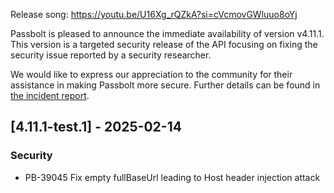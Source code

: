 Release song: https://youtu.be/U16Xg_rQZkA?si=cVcmovGWluuo8oYj

Passbolt is pleased to announce the immediate availability of version v4.11.1. This version is a targeted security release of the API focusing on fixing the security issue reported by a security researcher.

We would like to express our appreciation to the community for their assistance in making Passbolt more secure. Further details can be found in [the incident report](https://www.passbolt.com/incidents/host-header-injection-vulnerability).

## [4.11.1-test.1] - 2025-02-14
### Security
- PB-39045 Fix empty fullBaseUrl leading to Host header injection attack
